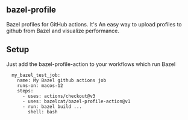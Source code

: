 ## bazel-profile

Bazel profiles for GitHub actions. It's An easy way to upload profiles to
github from Bazel and visualize performance.


## Setup

Just add the bazel-profile-action to your workflows which run Bazel

```
  my_bazel_test_job:
    name: My Bazel github actions job
    runs-on: macos-12
    steps:
      - uses: actions/checkout@v3
      - uses: bazelcat/bazel-profile-action@v1
      - run: bazel build ...
        shell: bash
```
